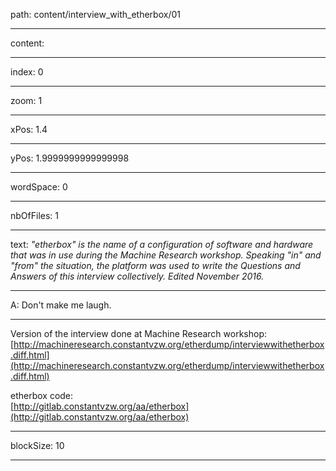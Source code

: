 path: content/interview_with_etherbox/01

----

content: 

----

index: 0

----

zoom: 1

----

xPos: 1.4

----

yPos: 1.9999999999999998

----

wordSpace: 0

----

nbOfFiles: 1

----

text: *"etherbox" is the name of a configuration of software and hardware that was in use during the Machine Research workshop. Speaking "in" and "from" the situation, the platform was used to write the Questions and Answers of this interview collectively. Edited November 2016.*  




----

A: Don't make me laugh. 

---

Version of the interview done at Machine Research workshop:  
[http://machineresearch.constantvzw.org/etherdump/interviewwithetherbox.diff.html](http://machineresearch.constantvzw.org/etherdump/interviewwithetherbox.diff.html)

etherbox code:  
[http://gitlab.constantvzw.org/aa/etherbox](http://gitlab.constantvzw.org/aa/etherbox)



----

blockSize: 10

----

